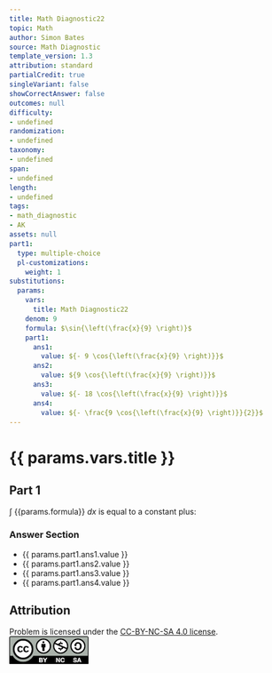 ```yaml
---
title: Math Diagnostic22
topic: Math
author: Simon Bates
source: Math Diagnostic
template_version: 1.3
attribution: standard
partialCredit: true
singleVariant: false
showCorrectAnswer: false
outcomes: null
difficulty:
- undefined
randomization:
- undefined
taxonomy:
- undefined
span:
- undefined
length:
- undefined
tags:
- math_diagnostic
- AK
assets: null
part1:
  type: multiple-choice
  pl-customizations:
    weight: 1
substitutions:
  params:
    vars:
      title: Math Diagnostic22
    denom: 9
    formula: $\sin{\left(\frac{x}{9} \right)}$
    part1:
      ans1:
        value: ${- 9 \cos{\left(\frac{x}{9} \right)}}$
      ans2:
        value: ${9 \cos{\left(\frac{x}{9} \right)}}$
      ans3:
        value: ${- 18 \cos{\left(\frac{x}{9} \right)}}$
      ans4:
        value: ${- \frac{9 \cos{\left(\frac{x}{9} \right)}}{2}}$
---
```

# {{ params.vars.title }}

## Part 1

$\int$ {{params.formula}} $dx$ is equal to a constant plus:

### Answer Section

- {{ params.part1.ans1.value }}
- {{ params.part1.ans2.value }}
- {{ params.part1.ans3.value }}
- {{ params.part1.ans4.value }}

## Attribution

Problem is licensed under the [CC-BY-NC-SA 4.0 license](https://creativecommons.org/licenses/by-nc-sa/4.0/).<br> ![The Creative Commons 4.0 license requiring attribution-BY, non-commercial-NC, and share-alike-SA license.](https://raw.githubusercontent.com/firasm/bits/master/by-nc-sa.png)